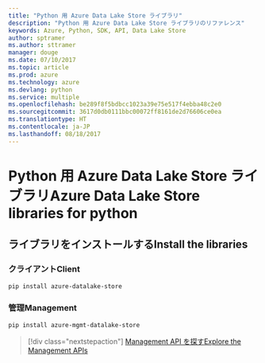 ```yaml
---
title: "Python 用 Azure Data Lake Store ライブラリ"
description: "Python 用 Azure Data Lake Store ライブラリのリファレンス"
keywords: Azure, Python, SDK, API, Data Lake Store
author: sptramer
ms.author: sttramer
manager: douge
ms.date: 07/10/2017
ms.topic: article
ms.prod: azure
ms.technology: azure
ms.devlang: python
ms.service: multiple
ms.openlocfilehash: be289f8f5bdbcc1023a39e75e517f4ebba48c2e0
ms.sourcegitcommit: 3617d0db0111bbc00072ff8161de2d76606ce0ea
ms.translationtype: HT
ms.contentlocale: ja-JP
ms.lasthandoff: 08/18/2017
---
```

# <a name="azure-data-lake-store-libraries-for-python"></a><span data-ttu-id="18383-104">Python 用 Azure Data Lake Store ライブラリ</span><span class="sxs-lookup"><span data-stu-id="18383-104">Azure Data Lake Store libraries for python</span></span>

## <a name="install-the-libraries"></a><span data-ttu-id="18383-105">ライブラリをインストールする</span><span class="sxs-lookup"><span data-stu-id="18383-105">Install the libraries</span></span>
### <a name="client"></a><span data-ttu-id="18383-106">クライアント</span><span class="sxs-lookup"><span data-stu-id="18383-106">Client</span></span>

```bash
pip install azure-datalake-store
```

### <a name="management"></a><span data-ttu-id="18383-107">管理</span><span class="sxs-lookup"><span data-stu-id="18383-107">Management</span></span>

```bash
pip install azure-mgmt-datalake-store
```
> [!div class="nextstepaction"]
> [<span data-ttu-id="18383-108">Management API を探す</span><span class="sxs-lookup"><span data-stu-id="18383-108">Explore the Management APIs</span></span>](/python/api/overview/azure/datalakestore/managementlibrary)